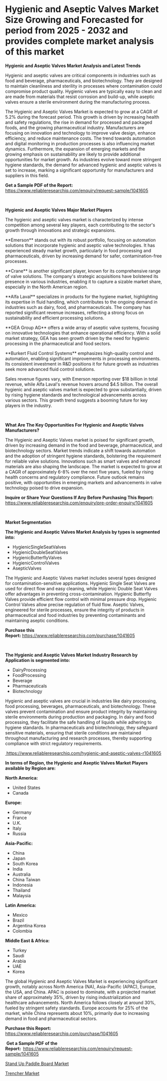 <p><h1>Hygienic and Aseptic Valves Market Size Growing and Forecasted for period from 2025 - 2032 and provides complete market analysis of this market</h1></p><p><strong>Hygienic and Aseptic Valves Market Analysis and Latest Trends</strong></p>
<p><p>Hygienic and aseptic valves are critical components in industries such as food and beverage, pharmaceuticals, and biotechnology. They are designed to maintain cleanliness and sterility in processes where contamination could compromise product quality. Hygienic valves are typically easy to clean and are made from materials that resist corrosion and build-up, while aseptic valves ensure a sterile environment during the manufacturing process.</p><p>The Hygienic and Aseptic Valves Market is expected to grow at a CAGR of 5.2% during the forecast period. This growth is driven by increasing health and safety regulations, the rise in demand for processed and packaged foods, and the growing pharmaceutical industry. Manufacturers are focusing on innovation and technology to improve valve design, enhance efficiency, and reduce maintenance costs. The trend towards automation and digital monitoring in production processes is also influencing market dynamics. Furthermore, the expansion of emerging markets and the growing emphasis on sustainability are likely to provide additional opportunities for market growth. As industries evolve toward more stringent hygiene standards, the demand for advanced hygienic and aseptic valves is set to increase, marking a significant opportunity for manufacturers and suppliers in this field.</p></p>
<p><strong>Get a Sample PDF of the Report:&nbsp;</strong> <a href="https://www.reliableresearchiq.com/enquiry/request-sample/1041605?utm_campaign=1900&utm_medium=2&utm_source=Github&utm_content=ia&utm_term=16022025&utm_id=hygienic-and-aseptic-valves">https://www.reliableresearchiq.com/enquiry/request-sample/1041605</a></p>
<p>&nbsp;</p>
<p><strong>Hygienic and Aseptic Valves Major Market Players</strong></p>
<p><p>The hygienic and aseptic valves market is characterized by intense competition among several key players, each contributing to the sector's growth through innovations and strategic expansions.</p><p>**Emerson** stands out with its robust portfolio, focusing on automation solutions that incorporate hygienic and aseptic valve technologies. It has experienced steady market growth, particularly in food processing and pharmaceuticals, driven by increasing demand for safer, contamination-free processes.</p><p>**Crane** is another significant player, known for its comprehensive range of valve solutions. The company's strategic acquisitions have bolstered its presence in various industries, enabling it to capture a sizable market share, especially in the North American region.</p><p>**Alfa Laval** specializes in products for the hygiene market, highlighting its expertise in fluid handling, which contributes to the ongoing demand in industries such as dairy, food, and pharmaceuticals. The company has reported significant revenue increases, reflecting a strong focus on sustainability and efficient processing solutions.</p><p>**GEA Group AG** offers a wide array of aseptic valve systems, focusing on innovative technologies that enhance operational efficiency. With a solid market strategy, GEA has seen growth driven by the need for hygienic processing in the pharmaceutical and food sectors.</p><p>**Burkert Fluid Control Systems** emphasizes high-quality control and automation, enabling significant improvements in processing environments. Its consistent investment in R&D positions it for future growth as industries seek more advanced fluid control solutions.</p><p>Sales revenue figures vary, with Emerson reporting over $18 billion in total revenue, while Alfa Laval's revenue hovers around $4.5 billion. The overall hygienic and aseptic valves market is expected to grow substantially, driven by rising hygiene standards and technological advancements across various sectors. This growth trend suggests a booming future for key players in the industry.</p></p>
<p>&nbsp;</p>
<p><strong>What Are The Key Opportunities For Hygienic and Aseptic Valves Manufacturers?</strong></p>
<p><p>The Hygienic and Aseptic Valves market is poised for significant growth, driven by increasing demand in the food and beverage, pharmaceutical, and biotechnology sectors. Market trends indicate a shift towards automation and the adoption of stringent hygiene standards, bolstering the requirement for reliable valve solutions. Innovations such as smart valves and enhanced materials are also shaping the landscape. The market is expected to grow at a CAGR of approximately 6-8% over the next five years, fueled by rising health concerns and regulatory compliance. Future outlook remains positive, with opportunities in emerging markets and advancements in valve technology poised to drive expansion.</p></p>
<p><strong>Inquire or Share Your Questions If Any Before Purchasing This Report:</strong> <a href="https://www.reliableresearchiq.com/enquiry/pre-order-enquiry/1041605?utm_campaign=1900&utm_medium=2&utm_source=Github&utm_content=ia&utm_term=16022025&utm_id=hygienic-and-aseptic-valves">https://www.reliableresearchiq.com/enquiry/pre-order-enquiry/1041605</a></p>
<p>&nbsp;</p>
<p><strong>Market Segmentation</strong></p>
<p><strong>The Hygienic and Aseptic Valves Market Analysis by types is segmented into:</strong></p>
<p><ul><li>HygienicSingleSeatValves</li><li>HygienicDoubleSeatValves</li><li>HygienicButterflyValves</li><li>HygienicControlValves</li><li>AsepticValves</li></ul></p>
<p><p>The Hygienic and Aseptic Valves market includes several types designed for contamination-sensitive applications. Hygienic Single Seat Valves are used for direct flow and easy cleaning, while Hygienic Double Seat Valves offer advantages in preventing cross-contamination. Hygienic Butterfly Valves provide efficient flow control with minimal pressure drop. Hygienic Control Valves allow precise regulation of fluid flow. Aseptic Valves, engineered for sterile processes, ensure the integrity of products in pharmaceutical and food industries by preventing contaminants and maintaining aseptic conditions.</p></p>
<p><strong>Purchase this Report:&nbsp;</strong><a href="https://www.reliableresearchiq.com/purchase/1041605?utm_campaign=1900&utm_medium=2&utm_source=Github&utm_content=ia&utm_term=16022025&utm_id=hygienic-and-aseptic-valves">https://www.reliableresearchiq.com/purchase/1041605</a></p>
<p>&nbsp;</p>
<p><strong>The Hygienic and Aseptic Valves Market Industry Research by Application is segmented into:</strong></p>
<p><ul><li>DairyProcessing</li><li>FoodProcessing</li><li>Beverage</li><li>Pharmaceuticals</li><li>Biotechnology</li></ul></p>
<p><p>Hygienic and aseptic valves are crucial in industries like dairy processing, food processing, beverages, pharmaceuticals, and biotechnology. These valves prevent contamination and ensure product integrity by maintaining sterile environments during production and packaging. In dairy and food processing, they facilitate the safe handling of liquids while adhering to hygiene standards. In pharmaceuticals and biotechnology, they safeguard sensitive materials, ensuring that sterile conditions are maintained throughout manufacturing and research processes, thereby supporting compliance with strict regulatory requirements.</p></p>
<p><a href="https://www.reliableresearchiq.com/hygienic-and-aseptic-valves-r1041605?utm_campaign=1900&utm_medium=2&utm_source=Github&utm_content=ia&utm_term=16022025&utm_id=hygienic-and-aseptic-valves">&nbsp;https://www.reliableresearchiq.com/hygienic-and-aseptic-valves-r1041605</a></p>
<p><strong>In terms of Region, the Hygienic and Aseptic Valves Market Players available by Region are:</strong></p>
<p>
    <p> <strong> North America: </strong>
        <ul>
            <li>United States</li>
            <li>Canada</li>
        </ul>
        </p> 
    <p> <strong> Europe: </strong>
        <ul>
            <li>Germany</li>
            <li>France</li>
            <li>U.K.</li>
            <li>Italy</li>
            <li>Russia</li>
        </ul>
        </p> 
    <p> <strong> Asia-Pacific: </strong>
        <ul>
            <li>China</li>
            <li>Japan</li>
            <li>South Korea</li>
            <li>India</li>
            <li>Australia</li>
            <li>China Taiwan</li>
            <li>Indonesia</li>
            <li>Thailand</li>
            <li>Malaysia</li>
        </ul>
        </p> 
    <p> <strong> Latin America: </strong>
        <ul>
            <li>Mexico</li>
            <li>Brazil</li>
            <li>Argentina Korea</li>
            <li>Colombia</li>
        </ul>
        </p> 
    <p> <strong> Middle East & Africa: </strong>
        <ul>
            <li>Turkey</li>
            <li>Saudi</li>
            <li>Arabia</li>
            <li>UAE</li>
            <li>Korea</li>
        </ul>
    </p>
    </p>
<p><p>The global Hygienic and Aseptic Valves Market is experiencing significant growth, notably across North America (NA), Asia-Pacific (APAC), Europe, the USA, and China. APAC is poised to dominate, with a projected market share of approximately 35%, driven by rising industrialization and healthcare advancements. North America follows closely at around 30%, fueled by stringent safety standards. Europe accounts for 25% of the market, while China represents about 10%, primarily due to increasing demand in food and pharmaceutical sectors.</p></p>
<p><strong>Purchase this Report: </strong><a href="https://www.reliableresearchiq.com/purchase/1041605?utm_campaign=1900&utm_medium=2&utm_source=Github&utm_content=ia&utm_term=16022025&utm_id=hygienic-and-aseptic-valves">https://www.reliableresearchiq.com/purchase/1041605</a></p>
<p>&nbsp;<strong>Get a Sample PDF of the Report:&nbsp;&nbsp;</strong><a href="https://www.reliableresearchiq.com/enquiry/request-sample/1041605?utm_campaign=1900&utm_medium=2&utm_source=Github&utm_content=ia&utm_term=16022025&utm_id=hygienic-and-aseptic-valves">https://www.reliableresearchiq.com/enquiry/request-sample/1041605</a></p>
<p><strong></strong></p>
<p><p><a href="https://github.com/bokerraaenc7/Market-Research-Report-List-1/blob/main/stand-up-paddle-board-market.md?utm_campaign=1900&utm_medium=2&utm_source=Github&utm_content=ia&utm_term=16022025&utm_id=hygienic-and-aseptic-valves">Stand Up Paddle Board Market</a></p><p><a href="https://github.com/sharphadan/Market-Research-Report-List-1/blob/main/trencher-market.md?utm_campaign=1900&utm_medium=2&utm_source=Github&utm_content=ia&utm_term=16022025&utm_id=hygienic-and-aseptic-valves">Trencher Market</a></p></p>